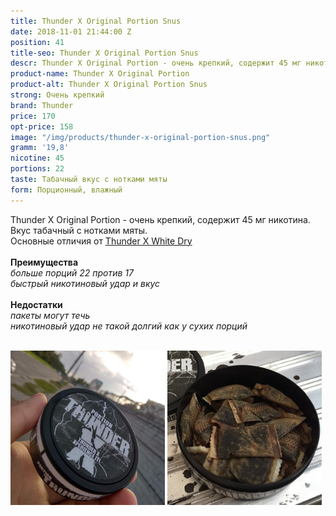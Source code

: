 ```yaml
---
title: Thunder X Original Portion Snus
date: 2018-11-01 21:44:00 Z
position: 41
title-seo: Thunder X Original Portion Snus
descr: Thunder X Original Portion - очень крепкий, содержит 45 мг никотина.
product-name: Thunder X Original Portion
product-alt: Thunder X Original Portion Snus
strong: Очень крепкий
brand: Thunder
price: 170
opt-price: 158
image: "/img/products/thunder-x-original-portion-snus.png"
gramm: '19,8'
nicotine: 45
portions: 22
taste: Табачный вкус с нотками мяты
form: Порционный, влажный
---
```


Thunder X Original Portion - очень крепкий, содержит 45 мг никотина.<br>
Вкус табачный с нотками мяты.<br>
Основные отличия от [Thunder X White Dry](/thunder-x-white-dry)<br><br>
<b>Преимущества</b><br>
<i>больше порций 22 против 17</i><br>
<i>быстрый никотиновый удар и вкус</i><br><br>
  <b>Недостатки</b><br>
<i>пакеты могут течь</i><br>
<i>никотиновый удар не такой долгий как у сухих порций</i><br><br>
  <div class="mb-3">
  <img class="img-fluid" style="width:49%" src="/img/products/thunder-x-original/thunder-snus-original-portion.jpg" alt="Thunder X original portion snus">
  <img class="img-fluid" style="width:49%" src="/img/products/thunder-x-original/thunder-x-snus-original-portion.jpg" alt="Тандер Х снюс">
  </div>